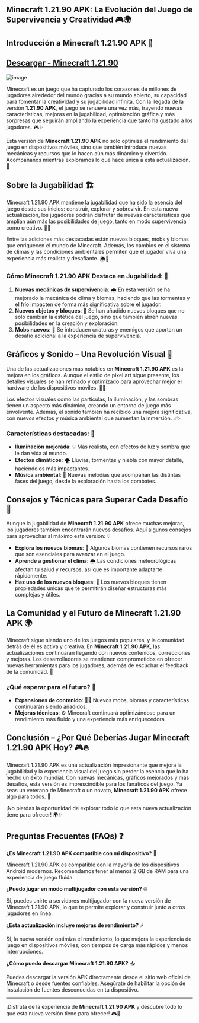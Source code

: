 ## Minecraft 1.21.90 APK: La Evolución del Juego de Supervivencia y Creatividad 🎮🌍

## Introducción a Minecraft 1.21.90 APK 🎉

## [Descargar - Minecraft 1.21.90](https://1kb.link/QF4qLl)
![image](https://github.com/user-attachments/assets/3fba3552-f846-407b-b05d-6d3550de8a2c)

Minecraft es un juego que ha capturado los corazones de millones de jugadores alrededor del mundo gracias a su mundo abierto, su capacidad para fomentar la creatividad y su jugabilidad infinita. Con la llegada de la versión **1.21.90 APK**, el juego se renueva una vez más, trayendo nuevas características, mejoras en la jugabilidad, optimización gráfica y más sorpresas que seguirán ampliando la experiencia que tanto ha gustado a los jugadores. 🎮✨

Esta versión de **Minecraft 1.21.90 APK** no solo optimiza el rendimiento del juego en dispositivos móviles, sino que también introduce nuevas mecánicas y recursos que lo hacen aún más dinámico y divertido. Acompáñanos mientras exploramos lo que hace única a esta actualización. 🚀

## Sobre la Jugabilidad 🏗️

Minecraft 1.21.90 APK mantiene la jugabilidad que ha sido la esencia del juego desde sus inicios: construir, explorar y sobrevivir. En esta nueva actualización, los jugadores podrán disfrutar de nuevas características que amplían aún más las posibilidades de juego, tanto en modo supervivencia como creativo. 🔨🌱

Entre las adiciones más destacadas están nuevos bloques, mobs y biomas que enriquecen el mundo de Minecraft. Además, los cambios en el sistema de climas y las condiciones ambientales permiten que el jugador viva una experiencia más realista y desafiante. 🌦️🦄

### Cómo Minecraft 1.21.90 APK Destaca en Jugabilidad: 🌟

1. **Nuevas mecánicas de supervivencia**: 🌧️ En esta versión se ha mejorado la mecánica de clima y biomas, haciendo que las tormentas y el frío impacten de forma más significativa sobre el jugador.
2. **Nuevos objetos y bloques**: 🧱 Se han añadido nuevos bloques que no solo cambian la estética del juego, sino que también abren nuevas posibilidades en la creación y exploración.
3. **Mobs nuevos**: 🐍 Se introducen criaturas y enemigos que aportan un desafío adicional a la experiencia de supervivencia.

## Gráficos y Sonido – Una Revolución Visual 🎨

Una de las actualizaciones más notables en **Minecraft 1.21.90 APK** es la mejora en los gráficos. Aunque el estilo de pixel art sigue presente, los detalles visuales se han refinado y optimizado para aprovechar mejor el hardware de los dispositivos móviles. 📱💨

Los efectos visuales como las partículas, la iluminación, y las sombras tienen un aspecto más dinámico, creando un entorno de juego más envolvente. Además, el sonido también ha recibido una mejora significativa, con nuevos efectos y música ambiental que aumentan la inmersión. 🎶✨

### Características destacadas: 🌈
- **Iluminación mejorada**: 💡 Más realista, con efectos de luz y sombra que le dan vida al mundo.
- **Efectos climáticos**: 🌪️ Lluvias, tormentas y niebla con mayor detalle, haciéndolos más impactantes.
- **Música ambiental**: 🎵 Nuevas melodías que acompañan las distintas fases del juego, desde la exploración hasta los combates.

## Consejos y Técnicas para Superar Cada Desafío 🧭

Aunque la jugabilidad de **Minecraft 1.21.90 APK** ofrece muchas mejoras, los jugadores también encontrarán nuevos desafíos. Aquí algunos consejos para aprovechar al máximo esta versión: 💡

- **Explora los nuevos biomas**: 🌳 Algunos biomas contienen recursos raros que son esenciales para avanzar en el juego.
- **Aprende a gestionar el clima**: 🌦️ Las condiciones meteorológicas afectan tu salud y recursos, así que es importante adaptarte rápidamente.
- **Haz uso de los nuevos bloques**: 🧱 Los nuevos bloques tienen propiedades únicas que te permitirán diseñar estructuras más complejas y útiles.

## La Comunidad y el Futuro de Minecraft 1.21.90 APK 🌍

Minecraft sigue siendo uno de los juegos más populares, y la comunidad detrás de él es activa y creativa. En **Minecraft 1.21.90 APK**, las actualizaciones continuarán llegando con nuevos contenidos, correcciones y mejoras. Los desarrolladores se mantienen comprometidos en ofrecer nuevas herramientas para los jugadores, además de escuchar el feedback de la comunidad. 🤝

### ¿Qué esperar para el futuro? 🔮
- **Expansiones de contenido**: 🧑‍🚀 Nuevos mobs, biomas y características continuarán siendo añadidos.
- **Mejoras técnicas**: ⚙️ Minecraft continuará optimizándose para un rendimiento más fluido y una experiencia más enriquecedora.

## Conclusión – ¿Por Qué Deberías Jugar Minecraft 1.21.90 APK Hoy? 🎮🔥

Minecraft 1.21.90 APK es una actualización impresionante que mejora la jugabilidad y la experiencia visual del juego sin perder la esencia que lo ha hecho un éxito mundial. Con nuevas mecánicas, gráficos mejorados y más desafíos, esta versión es imprescindible para los fanáticos del juego. Ya seas un veterano de Minecraft o un novato, **Minecraft 1.21.90 APK** ofrece algo para todos. 🌟

¡No pierdas la oportunidad de explorar todo lo que esta nueva actualización tiene para ofrecer! 🌍✨

## Preguntas Frecuentes (FAQs) ❓

**¿Es Minecraft 1.21.90 APK compatible con mi dispositivo?** 📱

Minecraft 1.21.90 APK es compatible con la mayoría de los dispositivos Android modernos. Recomendamos tener al menos 2 GB de RAM para una experiencia de juego fluida.

**¿Puedo jugar en modo multijugador con esta versión?** 🌐

Sí, puedes unirte a servidores multijugador con la nueva versión de Minecraft 1.21.90 APK, lo que te permite explorar y construir junto a otros jugadores en línea.

**¿Esta actualización incluye mejoras de rendimiento?** ⚡

Sí, la nueva versión optimiza el rendimiento, lo que mejora la experiencia de juego en dispositivos móviles, con tiempos de carga más rápidos y menos interrupciones.

**¿Cómo puedo descargar Minecraft 1.21.90 APK?** 📥

Puedes descargar la versión APK directamente desde el sitio web oficial de Minecraft o desde fuentes confiables. Asegúrate de habilitar la opción de instalación de fuentes desconocidas en tu dispositivo.

---

¡Disfruta de la experiencia de **Minecraft 1.21.90 APK** y descubre todo lo que esta nueva versión tiene para ofrecer! 🎮🚀
